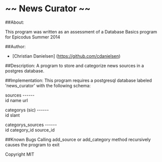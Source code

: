 ~~ News Curator ~~
=====================================

##About:

This program was written as an assessment of a Database Basics program for Epicodus Summer 2014

##Author:

* [Christian Danielsen] (https://github.com/cdanielsen)

##Description:
A program to store and categorize news sources in a postgres database.

##Implementation:
This program requires a postgresql database labeled 'news_curator' with the following schema:

sources
\------\
id
name
url

categorys (sic)
\------\
id
slant

categorys_sources
\------\
id
category_id
source_id

##Known Bugs
Calling add_source or add_category method recursively causes the program to exit


Copyright MIT
